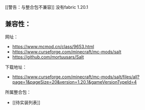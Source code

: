 [[警告：与整合包不兼容]] 没有fabric 1.20.1

兼容性：
- 

网址：
- https://www.mcmod.cn/class/9653.html
- https://www.curseforge.com/minecraft/mc-mods/salt
- https://github.com/mortuusars/Salt

下载地址：
- https://www.curseforge.com/minecraft/mc-mods/salt/files/all?page=1&pageSize=20&version=1.20.1&gameVersionTypeId=4

所属整合包：
- [[待实装列表]]